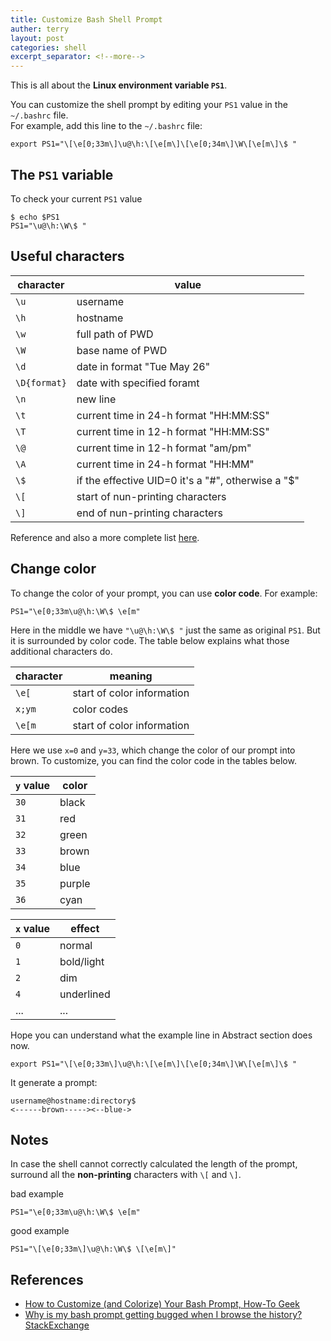 ```yaml
---
title: Customize Bash Shell Prompt
auther: terry
layout: post
categories: shell
excerpt_separator: <!--more-->
---
```


This is all about the **Linux environment variable `PS1`**.  
<!--more-->

You can customize the shell prompt by editing your `PS1` value in the `~/.bashrc` file.  
For example, add this line to the `~/.bashrc` file:

```shell
export PS1="\[\e[0;33m\]\u@\h:\[\e[m\]\[\e[0;34m\]\W\[\e[m\]\$ "
```

## The `PS1` variable

To check your current `PS1` value

```shell
$ echo $PS1
PS1="\u@\h:\W\$ "
```

## Useful characters

| character| value |
|------|----------|
| `\u` | username |
| `\h` | hostname |
| `\w` | full path of PWD |
| `\W` | base name of PWD |
| `\d` | date in format "Tue May 26" |
| `\D{format}` | date with specified foramt |
| `\n` | new line |
| `\t` | current time in 24-h format "HH:MM:SS" |
| `\T` | current time in 12-h format "HH:MM:SS" |
| `\@` | current time in 12-h format "am/pm" |
| `\A` | current time in 24-h format "HH:MM" |
| `\$` | if the effective UID=0 it's a "#", otherwise a "$" |
| `\[` | start of nun-printing characters |
| `\]` | end of nun-printing characters |

Reference and also a more complete list [here](https://www.howtogeek.com/307701/how-to-customize-and-colorize-your-bash-prompt/).

## Change color

To change the color of your prompt, you can use **color code**. For example:

```shell
PS1="\e[0;33m\u@\h:\W\$ \e[m"
```

Here in the middle we have `"\u@\h:\W\$ "` just the same as original `PS1`. But it is surrounded by color code. The table below explains what those additional characters do.

| character| meaning |
|------|----------|
| `\e[`  | start of color information |
| `x;ym` | color codes |
| `\e[m` | start of color information |

Here we use `x=0` and `y=33`, which change the color of our prompt into brown. To customize, you can find the color code in the tables below.

| `y` value | color |
|------|----------|
| `30` | black  |
| `31` | red    |
| `32` | green  |
| `33` | brown  |
| `34` | blue   |
| `35` | purple |
| `36` | cyan   |

| `x` value | effect |
|------|----------|
| `0` | normal     |
| `1` | bold/light |
| `2` | dim        |
| `4` | underlined |
| ... | ...        |

Hope you can understand what the example line in Abstract section does now.

```shell
export PS1="\[\e[0;33m\]\u@\h:\[\e[m\]\[\e[0;34m\]\W\[\e[m\]\$ "
```

It generate a prompt:  

```shell
username@hostname:directory$
<------brown-----><--blue->
```


## Notes

In case the shell cannot correctly calculated the length of the prompt, surround all the **non-printing** characters with `\[` and `\]`.

bad example

```shell
PS1="\e[0;33m\u@\h:\W\$ \e[m"
```

good example

```shell
PS1="\[\e[0;33m\]\u@\h:\W\$ \[\e[m\]"
```

## References

* [How to Customize (and Colorize) Your Bash Prompt, How-To Geek](https://www.howtogeek.com/307701/how-to-customize-and-colorize-your-bash-prompt/)
* [Why is my bash prompt getting bugged when I browse the history? StackExchange](https://unix.stackexchange.com/questions/28827/why-is-my-bash-prompt-getting-bugged-when-i-browse-the-history)
